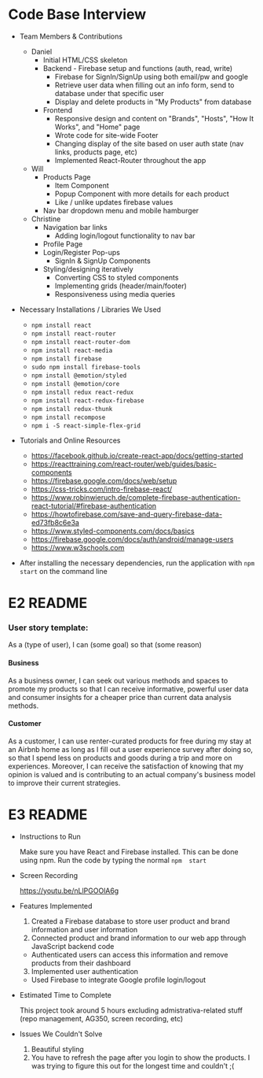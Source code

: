 # Code Base Interview
* Team Members & Contributions
  * Daniel
    * Initial HTML/CSS skeleton
    * Backend - Firebase setup and functions (auth, read, write)
      * Firebase for SignIn/SignUp using both email/pw and google
      * Retrieve user data when filling out an info form, send to database under that specific user
      * Display and delete products in "My Products" from database
    * Frontend
      * Responsive design and content on "Brands", "Hosts", "How It Works", and "Home" page
      * Wrote code for site-wide Footer
      * Changing display of the site based on user auth state (nav links, products page, etc)
      * Implemented React-Router throughout the app
  * Will 
    * Products Page 
      * Item Component
      * Popup Component with more details for each product
      * Like / unlike updates firebase values
    * Nav bar dropdown menu and mobile hamburger 
  * Christine
    * Navigation bar links
      * Adding login/logout functionality to nav bar
    * Profile Page
    * Login/Register Pop-ups
      * SignIn & SignUp Components
    * Styling/designing iteratively
      * Converting CSS to styled components
      * Implementing grids (header/main/footer)
      * Responsiveness using media queries

* Necessary Installations / Libraries We Used
  * `npm install react`
  * `npm install react-router`
  * `npm install react-router-dom`
  * `npm install react-media`
  * `npm install firebase`
  * `sudo npm install firebase-tools`
  * `npm install @emotion/styled`
  * `npm install @emotion/core`
  * `npm install redux react-redux`
  * `npm install react-redux-firebase`
  * `npm install redux-thunk`
  * `npm install recompose`
  * `npm i -S react-simple-flex-grid`

* Tutorials and Online Resources
  * https://facebook.github.io/create-react-app/docs/getting-started
  * https://reacttraining.com/react-router/web/guides/basic-components
  * https://firebase.google.com/docs/web/setup
  * https://css-tricks.com/intro-firebase-react/
  * https://www.robinwieruch.de/complete-firebase-authentication-react-tutorial/#firebase-authentication
  * https://howtofirebase.com/save-and-query-firebase-data-ed73fb8c6e3a
  * https://www.styled-components.com/docs/basics
  * https://firebase.google.com/docs/auth/android/manage-users
  * https://www.w3schools.com

* After installing the necessary dependencies, run the application with `npm start` on the command line

# E2 README
### User story template: ###
As a (type of user), I can (some goal) so that (some reason)

#### Business ####
As a business owner, I can seek out various methods and spaces to promote my products so that I can receive informative, powerful user data and consumer insights for a cheaper price than current data analysis methods.

#### Customer ####
As a customer, I can use renter-curated products for free during my stay at an Airbnb home as long as I fill out a user experience survey after doing so, so that I spend less on products and goods during a trip and more on experiences. Moreover, I can receive the satisfaction of knowing that my opinion is valued and is contributing to an actual company's business model to improve their current strategies.

# E3 README
* Instructions to Run

   Make sure you have React and Firebase installed. This can be done using npm. Run the code by typing the normal `npm  start`

* Screen Recording

   https://youtu.be/nLlPGOOlA6g

* Features Implemented
   1. Created a Firebase database to store user product and brand information and user information
   2. Connected product and brand information to our web app through JavaScript backend code
     * Authenticated users can access this information and remove products from their dashboard
   3. Implemented user authentication
     * Used Firebase to integrate Google profile login/logout

* Estimated Time to Complete

   This project took around 5 hours excluding admistrativa-related stuff (repo management, AG350, screen recording, etc)

* Issues We Couldn't Solve
   1. Beautiful styling
   2. You have to refresh the page after you login to show the products. I was trying to figure this out for the longest time and couldn't ;(
